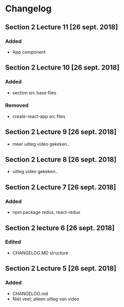 # Changelog

## Section 2 Lecture 11 [26 sept. 2018]
### Added
* App component

## Section 2 Lecture 10 [26 sept. 2018]
### Added
* section src base files

### Removed
* create-react-app src files


## Section 2 Lecture 9 [26 sept. 2018]
* meer uitleg video gekeken..

## Section 2 Lecture 8 [26 sept. 2018]
* uitleg video gekeken..

## Section 2 Lecture 7 [26 sept. 2018]
### Added
* npm package redux, react-redux

## Section 2 lecture 6 [26 sept. 2018]
### Edited
* CHANGELOG.MD structure


## Section 2 Lecture 5 [26 sept. 2018]
### Added
* CHANGELOG.md
* Niet veel; alleen uitleg van video
